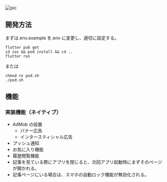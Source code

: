 ![pic](https://github.com/user-attachments/assets/b86aa4fb-a38e-44ff-a64f-f1661926bc3d)

## 開発方法

まずは.env.example を.env に変更し、適切に設定する。

```
flutter pub get
cd ios && pod install && cd ..
flutter run
```

または

```
chmod +x pod.sh
./pod.sh
```

## 機能

### 実装機能（ネイティブ）

- AdMob の設置
  - バナー広告
  - インタースティシャル広告
- プッシュ通知
- お気に入り機能
- 履歴閲覧機能
- 記事を見ている際にアプリを閉じると、次回アプリ起動時にまずそのページが開かれる。
- 記事ページにいる場合は、スマホの自動ロック機能が無効化される。
